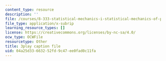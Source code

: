 ```yaml
---
content_type: resource
description: ''
file: /courses/8-333-statistical-mechanics-i-statistical-mechanics-of-particles-fall-2013/04a25d33663252fd9c47ee0fad0c11fa_6gMgNriK1Nk.vtt
file_type: application/x-subrip
learning_resource_types: []
license: https://creativecommons.org/licenses/by-nc-sa/4.0/
ocw_type: OCWFile
resourcetype: Other
title: 3play caption file
uid: 04a25d33-6632-52fd-9c47-ee0fad0c11fa
---
```


